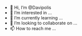 - 👋 Hi, I’m @Davipolis
- 👀 I’m interested in ...
- 🌱 I’m currently learning ...
- 💞️ I’m looking to collaborate on ...
- 📫 How to reach me ...

<!---
Davipolis/Davipolis is a ✨ special ✨ repository because its `README.md` (this file) appears on your GitHub profile.
You can click the Preview link to take a look at your changes.
--->
